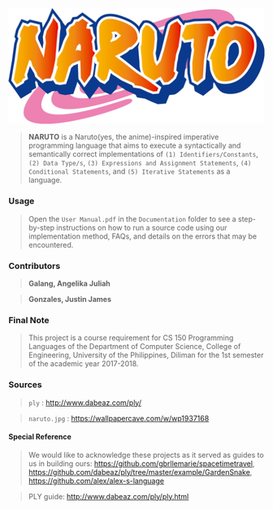 ![NARUTO](naruto.jpg?raw=true "NARUTO")

> **NARUTO** is a Naruto(yes, the anime)-inspired imperative programming language that aims to execute a syntactically and semantically correct implementations of `(1) Identifiers/Constants`, `(2) Data Type/s`, `(3) Expressions and Assignment Statements`, `(4) Conditional Statements`, and `(5) Iterative Statements` as a language.

### Usage
> Open the `User Manual.pdf` in the `Documentation` folder to see a step-by-step instructions on how to run a source code using our implementation method, FAQs, and details on the errors that may be encountered. 

### Contributors
> **Galang, Angelika Juliah**

> **Gonzales, Justin James**

### Final Note
> This project is a course requirement for CS 150 Programming Languages of the Department of Computer Science, College of Engineering, University of the Philippines, Diliman for the 1st semester of the academic year 2017-2018. 

### Sources
> `ply` : http://www.dabeaz.com/ply/

> `naruto.jpg` : https://wallpapercave.com/w/wp1937168

#### Special Reference
> We would like to acknowledge these projects as it served as guides to us in building ours: https://github.com/gbrllemarie/spacetimetravel, https://github.com/dabeaz/ply/tree/master/example/GardenSnake, https://github.com/alex/alex-s-language

> PLY guide: http://www.dabeaz.com/ply/ply.html


